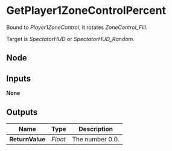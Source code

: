 # GetPlayer1ZoneControlPercent
Bound to *Player1ZoneControl*, it rotates *ZoneControl_Fill*.  

Target is *SpectatorHUD* or *SpectatorHUD_Random*.  

## Node

## Inputs
**None**

## Outputs
|Name           |Type   |Description    |
|---------------|-------|---------------|
|**ReturnValue**|*Float*|The number 0.0.|